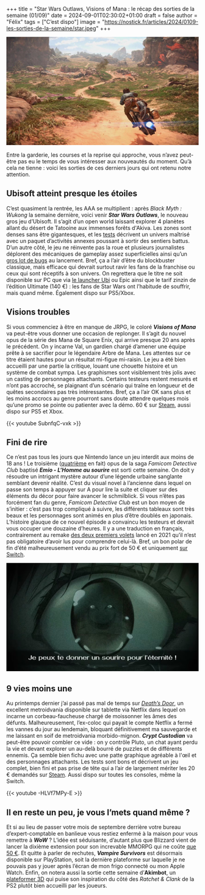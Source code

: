 
+++
title = "Star Wars Outlaws, Visions of Mana : le récap des sorties de la semaine (01/09)"
date = 2024-09-01T02:30:02+01:00
draft = false
author = "Félix"
tags = ["C’est dispo"]
image = "https://nostick.fr/articles/2024/0109-les-sorties-de-la-semaine/star.jpeg"
+++

![Le jeu Star Wars Outlaws](star.jpeg "Le premier AAAAA d’Ubisoft ?")

Entre la garderie, les courses et la reprise qui approche, vous n’avez peut-être pas eu le temps de vous intéresser aux nouveautés du moment. Qu’à cela ne tienne : voici les sorties de ces derniers jours qui ont retenu notre attention.

## Ubisoft atteint presque les étoiles

C’est quasiment la rentrée, les AAA se multiplient : après *Black Myth : Wukong* la semaine dernière, voici venir ***Star Wars Outlaws***, le nouveau gros jeu d’Ubisoft. Il s’agit d’un open world laissant explorer 4 planètes allant du désert de Tatooine aux immenses forêts d'Akiva. Les zones sont denses sans être gigantesques, et les [tests](https://www.gamekult.com/jeux/star-wars-outlaws-3050886905/test.html) décrivent un univers maîtrisé avec un paquet d’activités annexes poussant à sortir des sentiers battus. D’un autre côté, le jeu ne réinvente pas la roue et plusieurs journalistes déplorent des mécaniques de gameplay assez superficielles ainsi qu’un [gros lot de bugs](https://nostick.fr/articles/2024/aout/2908-certains-joueur-star-wars-outlwas-vont-devoir-recommencer-partie/) au lancement. Bref, ça a l’air d’être du blockbuster classique, mais efficace qui devrait surtout ravir les fans de la franchise ou ceux qui sont réceptifs à son univers. On regrettera que le titre ne soit disponible sur PC que via [le launcher Ubi](https://store.ubisoft.com/fr/star-wars-outlaws/645ba713a9ce0448bffa4c12.html) ou Epic ainsi que le tarif zinzin de l’édition Ultimate (140 €) : les fans de Star Wars ont l’habitude de souffrir, mais quand même. Également dispo sur PS5/Xbox.

## Visions troubles

Si vous commenciez à être en manque de JRPG, le coloré ***Visions of Mana*** va peut-être vous donner une occasion de replonger. Il s’agit du nouvel opus de la série des Mana de Square Enix, qui arrive presque 20 ans après le précédent. On y incarne Val, un gardien chargé d’amener une équipe prête à se sacrifier pour le légendaire Arbre de Mana. Les attentes sur ce titre étaient hautes pour un résultat mi-figue mi-raisin. Le jeu a été bien accueilli par une partie la critique, louant une chouette histoire et un système de combat sympa. Les graphismes sont visiblement très jolis avec un casting de personnages attachants. Certains testeurs restent mesurés et n’ont pas accroché, se plaignant d’un scénario qui traîne en longueur et de quêtes secondaires pas très intéressantes. Bref, ça a l’air OK sans plus et les moins accrocs au genre pourront sans doute attendre quelques mois qu’une promo se pointe ou patienter avec la démo. 60 € sur [Steam](https://store.steampowered.com/app/2490990/Visions_of_Mana/), aussi dispo sur PS5 et Xbox.

{{< youtube SubnfqC-vxk >}} 

## Fini de rire

Ce n’est pas tous les jours que Nintendo lance un jeu interdit aux moins de 18 ans ! Le troisième ([quatrième](https://nostick.fr/articles/2024/juillet/2307-sattelaview-console-oubliee-nintendo/) en fait) opus de la saga *Famicom Detective Club* baptisé ***Emio - L'Homme au sourire*** est sorti cette semaine. On doit y résoudre un intrigant mystère autour d’une légende urbaine sanglante semblant devenir réalité. C’est du visual novel à l’ancienne dans lequel on passe son temps à appuyer sur A pour lire la suite et cliquer sur des éléments du décor pour faire avancer le schmilblick. Si vous n’êtes pas forcément fan du genre, *Famicom Detective Club* est un bon moyen de s’initier : c’est pas trop compliqué à suivre, les différents tableaux sont très beaux et les personnages sont animés en plus d’être doublés en japonais. L’histoire glauque de ce nouvel épisode a convaincu les testeurs et devrait vous occuper une douzaine d’heures. Il y a une traduction en français, contrairement au remake [des deux premiers volets](https://www.nintendo.com/fr-fr/Jeux/Jeux-a-telecharger-sur-Nintendo-Switch/Famicom-Detective-Club-The-Missing-Heir-Famicom-Detective-Club-The-Girl-Who-Stands-Behind-1923576.html?srsltid=AfmBOorEfucSrlWe_9-JL2VGNMrLk3PPU9jsmLWvp8GUu6yhZeatrFro) lancé en 2021 qu’il n’est pas obligatoire d’avoir lus pour comprendre celui-là. Bref, un bon polar de fin d’été malheureusement vendu au prix fort de 50 € et uniquement [sur Switch](https://www.nintendo.com/fr-fr/Jeux/Jeux-Nintendo-Switch/Emio-L-Homme-au-sourire-Famicom-Detective-Club-2615498.html).

![Le jeu Emio - L'Homme au sourire](emio.jpeg "Une démo est disponible sur le Nintendo Store pour les flipettes.")
 
## 9 vies moins une

Au printemps dernier j’ai passé pas mal de temps sur *[Death’s Door](https://www.playdeathsdoor.com)*, un excellent metroidvania disponible sur tablette via Netflix dans lequel on incarne un corbeau-faucheuse chargé de moissonner les âmes des défunts. Malheureusement, l’ex-coloc qui payait le compte Netflix a fermé les vannes du jour au lendemain, bloquant définitivement ma sauvegarde et me laissant en soif de metroidvania morbido-mignon. ***Crypt Custodian*** va peut-être pouvoir combler ce vide : on y contrôle Pluto, un chat ayant perdu la vie et devant explorer un au-delà bourré de puzzles et de différents ennemis. Ça semble bien fichu avec une patte graphique agréable à l'œil et des personnages attachants. Les tests sont bons et décrivent un jeu complet, bien fini et pas prise de tête qui a l’air de largement mériter les 20 € demandés sur [Steam](https://store.steampowered.com/app/2394650/Crypt_Custodian/). Aussi dispo sur toutes les consoles, même la Switch.

{{< youtube -HLVf7MPy-E >}} 

## Il en reste un peu, je vous l’mets quand même ?

Et si au lieu de passer votre mois de septembre derrière votre bureau d’expert-comptable en banlieue vous restiez enfermé à la maison pour vous remettre à ***WoW*** ? L’idée est séduisante, d’autant plus que Blizzard vient de lancer la dixième extension pour son increvable MMORPG qui ne coûte [que 50 €](https://eu.shop.battle.net/fr-fr/product/world-of-warcraft-the-war-within). Et quitte à parler de rechutes, ***Vampire Survivors*** est désormais disponible sur PlayStation, soit la dernière plateforme sur laquelle je ne pouvais pas y jouer après l’écran de mon frigo connecté ou mon Apple Watch. Enfin, on notera aussi la sortie cette semaine d’**Akimbot**, un [plateformer 3D](https://store.steampowered.com/app/1843540/Akimbot/) qui puise son inspiration du côté des *Ratchet & Clank* de la PS2 plutôt bien accueilli par les joueurs.